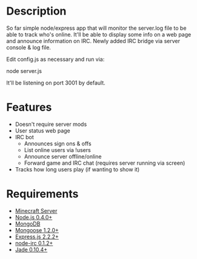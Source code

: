 Description
============
So far simple node/express app that will monitor the server.log file to be able to track who's online.  It'll be able to display some info on a web page and announce information on IRC.  Newly added IRC bridge via server console & log file.


Edit config.js as necessary and run via: 

  node server.js

It'll be listening on port 3001 by default.

Features
============
 * Doesn't require server mods
 * User status web page
 * IRC bot
	* Announces sign ons & offs
	* List online users via !users
	* Announce server offline/online
	* Forward game and IRC chat (requires server running via screen)
 * Tracks how long users play (if wanting to show it)

Requirements
============
 * [Minecraft Server](http://minecraft.net)
 * [Node.js 0.4.0+](http://nodejs.org)
 * [MongoDB](http://mongodb.org)
 * [Mongoose 1.2.0+](http://mongoosejs.com)
 * [Express.js 2.2.2+](http://expressjs.com)
 * [node-irc 0.1.2+](https://github.com/martynsmith/node-irc)
 * [Jade 0.10.4+](http://github.com/visionmedia/jade)
